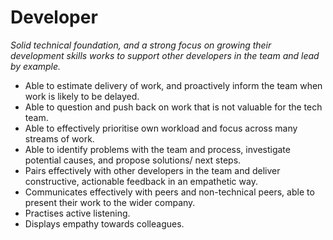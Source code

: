 # Developer

_Solid technical foundation, and a strong focus on growing their development skills works to support other developers in the team and lead by example._

 

* Able to estimate delivery of work, and proactively inform the team when work is likely to be delayed.
* Able to question and push back on work that is not valuable for the tech team.
* Able to effectively prioritise own workload and focus across many streams of work.
* Able to identify problems with the team and process, investigate potential causes, and propose solutions/ next steps.
* Pairs effectively with other developers in the team and deliver constructive, actionable feedback in an empathetic way.
* Communicates effectively with peers and non-technical peers, able to present their work to the wider company.
* Practises active listening.
* Displays empathy towards colleagues.